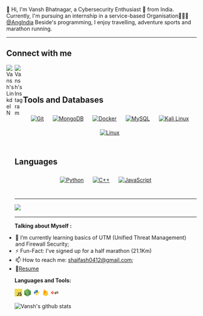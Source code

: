 👋 Hi, I'm Vansh Bhatnagar, a Cybersecurity Enthusiast 🚀 from India.
Currently, I'm pursuing an internship in a service-based Organisation🙍🏽‍♂️ [@AngIndia](https://www.angindia.in/) 
Beside's programming, I enjoy travelling, adventure sports and marathon running.

*****************
## Connect with me

<a href="https://www.linkedin.com/in/vansh-bhatnagar-9774a8221/">
  <img align="left" alt="Vansh's LinkdeIN" width="22px" src=https://img.shields.io/badge/linkedin-%231E77B5.svg?&style=for-the-badge&logo=linkedin&logoColor=white alt=linkedin style="margin-bottom: 500px;"/>
</a>
<a href="https://www.instagram.com/vanshb_9/">
  <img align="left" alt="Vansh's Instagram" width="22px" src=https://img.shields.io/badge/instagram-%23000000.svg?&style=for-the-badge&logo=instagram&logoColor=white alt=instagram style="margin-bottom: 50px;" />
</a>

<br />
<br />
<br/>

## Tools and Databases
<div align="center">  
<a href="https://github.com/" target="_blank"><img style="margin: 10px" src="https://img.shields.io/badge/git-%23F05033.svg?style=for-the-badge&logo=git&logoColor=white" alt="Git" height="35" /></a>  
<a href="https://www.mongodb.com/" target="_blank"><img style="margin: 10px" src="https://img.shields.io/badge/MongoDB-%234ea94b.svg?style=for-the-badge&logo=mongodb&logoColor=white" alt="MongoDB" height="35" /></a>  
<a href="https://www.docker.com/" target="_blank"><img style="margin: 10px" src="https://img.shields.io/badge/docker-%230db7ed.svg?style=for-the-badge&logo=docker&logoColor=white" alt="Docker" height="35" /></a>  
<a href="https://www.mysql.com/" target="_blank"><img style="margin: 10px" src="https://img.shields.io/badge/mysql-%2300f.svg?style=for-the-badge&logo=mysql&logoColor=white" alt="MySQL" height="35" /></a>
<a href="https://www.kali.org/" target="_blank"><img style="margin: 10px" src="https://img.shields.io/badge/Kali-268BEE?style=for-the-badge&logo=kalilinux&logoColor=white" alt="Kali Linux" height="35" /></a>  
<a href="https://www.linux.org/" target="_blank"><img style="margin: 10px" src="https://img.shields.io/badge/Linux-FCC624?style=for-the-badge&logo=linux&logoColor=black" alt="Linux" height="35" /></a>      

</div>
<br/>  

## Languages  
<div align="center">  
<a href="https://www.python.org/" target="_blank"><img style="margin: 10px" src="https://img.shields.io/badge/python-3670A0?style=for-the-badge&logo=python&logoColor=ffdd54" alt="Python" height="35" /></a>  
<a href="https://www.cplusplus.com/" target="_blank"><img style="margin: 10px" src="https://img.shields.io/badge/c++-%2300599C.svg?style=for-the-badge&logo=c%2B%2B&logoColor=white" alt="C++" height="35" /></a>  
<a href="https://www.javascript.com/" target="_blank"><img style="margin: 10px" src="https://img.shields.io/badge/javascript-%23323330.svg?style=for-the-badge&logo=javascript&logoColor=%23F7DF1E" alt="JavaScript" height="35" /></a>
</div>  
<br/>


******************

<div align ="left">
 <img src="https://media.giphy.com/media/hun4DFmfnDId3lid5b/giphy.gif" >

******************

**Talking about Myself :**

- 🌱 I’m currently learning basics of UTM (Unified Threat Management) and Firewall Security; 
- ⚡️ Fun-Fact: I've signed up for a half marathon (21.1Km)
- 📫 How to reach me: shaifash0412@gmail.com;
- 📝[Resume](https://drive.google.com/file/d/1rVCjRvNBn3jVhiBSjjRfOOuzSv9QUrG2/view?usp=sharing)


**Languages and Tools:**  

<code><img height="20" src="https://raw.githubusercontent.com/github/explore/80688e429a7d4ef2fca1e82350fe8e3517d3494d/topics/javascript/javascript.png"></code>
<code><img height="20" src="https://raw.githubusercontent.com/github/explore/80688e429a7d4ef2fca1e82350fe8e3517d3494d/topics/nodejs/nodejs.png"></code>
<code><img height="20" src="https://raw.githubusercontent.com/github/explore/80688e429a7d4ef2fca1e82350fe8e3517d3494d/topics/python/python.png"></code>
<code><img height="20" src="https://raw.githubusercontent.com/github/explore/80688e429a7d4ef2fca1e82350fe8e3517d3494d/topics/firebase/firebase.png"></code>
<code><img height="20" src="https://raw.githubusercontent.com/github/explore/80688e429a7d4ef2fca1e82350fe8e3517d3494d/topics/git/git.png"></code>


![Vansh's github stats](https://github-readme-stats.vercel.app/api?username=Oreoguy&show_icons=true&hide_border=true)

